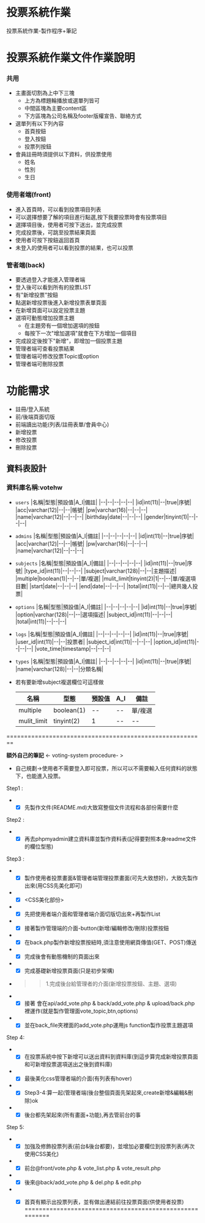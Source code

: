 # 投票系統作業

投票系統作業-製作程序+筆記

# 投票系統作業文件作業說明

### 共用 
* 主畫面切割為上中下三塊
    * 上方為標題輪播放或選單列皆可
    * 中間區塊為主要content區
    * 下方區塊為公司名稱及footer版權宣告、聯絡方式
* 選單列有以下列內容
    * 首頁按鈕
    * 登入按鈕
    * 投票列按鈕
* 會員註冊時須提供以下資料，供投票使用
    * 姓名
    * 性別
    * 生日



### 使用者端(front)
   * 進入首頁時，可以看到投票項目列表
   * 可以選擇想要了解的項目進行點選,按下我要投票時會有投票項目
   * 選擇項目後，使用者可按下送出，並完成投票
   * 完成投票後，可跳至投票結果頁面
   * 使用者可按下按鈕返回首頁
   * 未登入的使用者可以看到投票的結果，也可以投票


### 管者端(back)
   * 要透過登入才能進入管理者端
   * 登入後可以看到所有的投票LIST
   * 有"新增投票"按鈕
   * 點選新增投票後進入新增投票表單頁面
   * 在新增頁面可以設定投票主題
   * 選項可動態增加投票主題
        * 在主題旁有一個增加選項的按鈕
        * 每按下一次"增加選項"就會在下方增加一個項目
   * 完成設定後按下"新增"，即增加一個投票主題
   * 管理者端可查看投票結果
   * 管理者端可修改投票Topic或option
   * 管理者端可刪除投票

# 功能需求
   * 註冊/登入系統
   * 前/後端頁面切版
   * 前端讀出功能(列表/註冊表單/會員中心)
   * 新增投票
   * 修改投票
   * 刪除投票
  

## 資料表設計

### 資料庫名稱:votehw
* `users`
    |名稱|型態|預設值|A_I|備註|
    |--|--|--|--|--|
    |id|int(11)|--|true|序號|
    |acc|varchar(12)|--|--|帳號|
    |pw|varchar(16)|--|--|--|
    |name|varchar(12)|--|--|--|
    |birthday|date|--|--|--|
    |gender|tinyint(1)|--|--|--|


* `admins`
    |名稱|型態|預設值|A_I|備註|
    |--|--|--|--|--|
    |id|int(11)|--|true|序號|
    |acc|varchar(12)|--|--|帳號|
    |pw|varchar(16)|--|--|--|
    |name|varchar(12)|--|--|--|


* `subjects`
    |名稱|型態|預設值|A_I|備註|
    |--|--|--|--|--|
    |id|int(11)|--|true|序號|
    |type_id|int(11)|--|--|--|
    |subject|varchar(128)|--|--|主題描述|
    |multiple|boolean(1)|--|--|單/複選|
    |mulit_limit|tinyint(2)|1|--|--|單/複選項目數|
    |start|date|--|--|--|
    |end|date|--|--|--|
    |total|int(11)|--|--|總共幾人投票|

* `options`
    |名稱|型態|預設值|A_I|備註|
    |--|--|--|--|--|
    |id|int(11)|--|true|序號|
    |option|varchar(128)|--|--|選項描述|
    |subject_id|int(11)|--|--|--|
    |total|int(11)|--|--|--|

* `logs`
    |名稱|型態|預設值|A_I|備註|
    |--|--|--|--|--|
    |id|int(11)|--|true|序號|
    |user_id|int(11)|--|--|投票者|
    |subject_id|int(11)|--|--|--|
    |option_id|int(11)|--|--|--|
    |vote_time|timestamp|--|--|--|


* `types`
    |名稱|型態|預設值|A_I|備註|
    |--|--|--|--|--|
    |id|int(11)|--|true|序號|
    |name|varchar(128)|--|--|分類名稱|


* 若有要新增subject複選欄位可這樣做

    |名稱|型態|預設值|A_I|備註|
    |--|--|--|--|--|
    |multiple|boolean(1)|--|--|單/複選|
    |mulit_limit|tinyint(2)|1|--|--|單/複選項目數

========================================================

**額外自己的筆記** <- voting-system procedure- >

* 自己規劃→使用者不需要登入即可投票，所以可以不需要輸入任何資料的狀態下，也能進入投票。

Step1 : 
* - [x] 先製作文件(README.md)大致寫整個文件流程和各部份需要什麼

Step2 : 
* - [x]  再去phpmyadmin建立資料庫並製作資料表(記得要對照本身readme文件的欄位型態)

Step3 :
* - [x] 製作使用者投票畫面&管理者端管理投票畫面(可先大致想好)，大致先製作出來(用CSS先美化即可)
* - [x] <CSS美化部份>
* - [x] 先把使用者端介面和管理者端介面切版切出來+再製作List
* - [x] 接著製作管理端的介面-button(新增/編輯修改/刪除)投票按鈕
* - [x] 在back.php製作新增投票按紐時,須注意使用網頁傳值(GET、POST)傳送
* - [x] 完成後會有動態機制的頁面出來
* - [x] 完成基礎新增投票頁面(只是初步架構)
* >> 1.完成後台給管理者的介面(新增投票按鈕、主題、選項) 
* - [x] 接著 會在api/add_vote.php & back/add_vote.php  & upload/back.php裡運作(就是製作管理面vote_topic,btn,options)
* - [x] 並在back_file夾裡面的add_vote.php運用js function製作投票主題選項

Step 4:
* - [x] 在投票系統中按下新增可以送出資料到資料庫(到這步算完成新增投票頁面和可新增投票選項送出之後到資料庫)
* - [x] 最後美化css管理者端的介面(有列表有hover)

* - [x] Step3-4:算一起(管理者端(後台整個頁面先架起來,create新增&編輯&刪除)ok

* - [x] 後台都先架起來(所有畫面+功能),再去管前台的事

Step 5:
* - [x] 加強及修飾投票列表(前台&後台都要)，並增加必要欄位到投票列表(再次使用CSS美化)
* - [x] 前台@front/vote.php & vote_list.php & vote_result.php
* - [x] 後來@back/add_vote.php & del.php & edit.php
* - [x] 首頁有顯示出投票列表，並有做出連結前往投票頁面(供使用者投票)
========================================================

